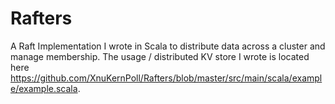 # Rafters
A Raft Implementation I wrote in Scala to distribute data across a cluster and manage membership. The usage / distributed KV store I wrote is located here https://github.com/XnuKernPoll/Rafters/blob/master/src/main/scala/example/example.scala.
